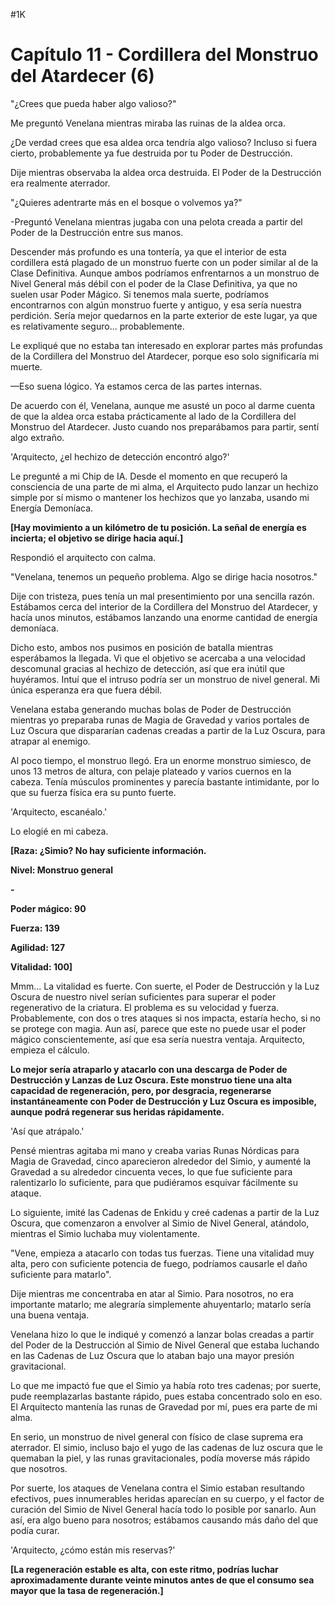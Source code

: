 
#1K 

# Capítulo 11 - Cordillera del Monstruo del Atardecer (6)


"¿Crees que pueda haber algo valioso?"

Me preguntó Venelana mientras miraba las ruinas de la aldea orca.

¿De verdad crees que esa aldea orca tendría algo valioso? Incluso si fuera cierto, probablemente ya fue destruida por tu Poder de Destrucción.

Dije mientras observaba la aldea orca destruida. El Poder de la Destrucción era realmente aterrador.

"¿Quieres adentrarte más en el bosque o volvemos ya?"

-Preguntó Venelana mientras jugaba con una pelota creada a partir del Poder de la Destrucción entre sus manos.

Descender más profundo es una tontería, ya que el interior de esta cordillera está plagado de un monstruo fuerte con un poder similar al de la Clase Definitiva. Aunque ambos podríamos enfrentarnos a un monstruo de Nivel General más débil con el poder de la Clase Definitiva, ya que no suelen usar Poder Mágico. Si tenemos mala suerte, podríamos encontrarnos con algún monstruo fuerte y antiguo, y esa sería nuestra perdición. Sería mejor quedarnos en la parte exterior de este lugar, ya que es relativamente seguro... probablemente.

Le expliqué que no estaba tan interesado en explorar partes más profundas de la Cordillera del Monstruo del Atardecer, porque eso solo significaría mi muerte.

—Eso suena lógico. Ya estamos cerca de las partes internas.

De acuerdo con él, Venelana, aunque me asusté un poco al darme cuenta de que la aldea orca estaba prácticamente al lado de la Cordillera del Monstruo del Atardecer. Justo cuando nos preparábamos para partir, sentí algo extraño.

'Arquitecto, ¿el hechizo de detección encontró algo?'

Le pregunté a mi Chip de IA. Desde el momento en que recuperó la consciencia de una parte de mi alma, el Arquitecto pudo lanzar un hechizo simple por sí mismo o mantener los hechizos que yo lanzaba, usando mi Energía Demoníaca.

**[Hay movimiento a un kilómetro de tu posición. La señal de energía es incierta; el objetivo se dirige hacia aquí.]**

Respondió el arquitecto con calma.

"Venelana, tenemos un pequeño problema. Algo se dirige hacia nosotros."

Dije con tristeza, pues tenía un mal presentimiento por una sencilla razón. Estábamos cerca del interior de la Cordillera del Monstruo del Atardecer, y hacía unos minutos, estábamos lanzando una enorme cantidad de energía demoníaca.

Dicho esto, ambos nos pusimos en posición de batalla mientras esperábamos la llegada. Vi que el objetivo se acercaba a una velocidad descomunal gracias al hechizo de detección, así que era inútil que huyéramos. Intuí que el intruso podría ser un monstruo de nivel general. Mi única esperanza era que fuera débil.

Venelana estaba generando muchas bolas de Poder de Destrucción mientras yo preparaba runas de Magia de Gravedad y varios portales de Luz Oscura que dispararían cadenas creadas a partir de la Luz Oscura, para atrapar al enemigo.

Al poco tiempo, el monstruo llegó. Era un enorme monstruo simiesco, de unos 13 metros de altura, con pelaje plateado y varios cuernos en la cabeza. Tenía músculos prominentes y parecía bastante intimidante, por lo que su fuerza física era su punto fuerte.

'Arquitecto, escanéalo.'

Lo elogié en mi cabeza.

**[Raza: ¿Simio? No hay suficiente información.**

**Nivel: Monstruo general**

**-**

**Poder mágico: 90**

**Fuerza: 139**

**Agilidad: 127**

**Vitalidad: 100]**

Mmm... La vitalidad es fuerte. Con suerte, el Poder de Destrucción y la Luz Oscura de nuestro nivel serían suficientes para superar el poder regenerativo de la criatura. El problema es su velocidad y fuerza. Probablemente, con dos o tres ataques si nos impacta, estaría hecho, si no se protege con magia. Aun así, parece que este no puede usar el poder mágico conscientemente, así que esa sería nuestra ventaja. Arquitecto, empieza el cálculo.

**Lo mejor sería atraparlo y atacarlo con una descarga de Poder de Destrucción y Lanzas de Luz Oscura. Este monstruo tiene una alta capacidad de regeneración, pero, por desgracia, regenerarse instantáneamente con Poder de Destrucción y Luz Oscura es imposible, aunque podrá regenerar sus heridas rápidamente.**

'Así que atrápalo.'

Pensé mientras agitaba mi mano y creaba varias Runas Nórdicas para Magia de Gravedad, cinco aparecieron alrededor del Simio, y aumenté la Gravedad a su alrededor cincuenta veces, lo que fue suficiente para ralentizarlo lo suficiente, para que pudiéramos esquivar fácilmente su ataque.

Lo siguiente, imité las Cadenas de Enkidu y creé cadenas a partir de la Luz Oscura, que comenzaron a envolver al Simio de Nivel General, atándolo, mientras el Simio luchaba muy violentamente.

"Vene, empieza a atacarlo con todas tus fuerzas. Tiene una vitalidad muy alta, pero con suficiente potencia de fuego, podríamos causarle el daño suficiente para matarlo".

Dije mientras me concentraba en atar al Simio. Para nosotros, no era importante matarlo; me alegraría simplemente ahuyentarlo; matarlo sería una buena ventaja.

Venelana hizo lo que le indiqué y comenzó a lanzar bolas creadas a partir del Poder de la Destrucción al Simio de Nivel General que estaba luchando en las Cadenas de Luz Oscura que lo ataban bajo una mayor presión gravitacional.

Lo que me impactó fue que el Simio ya había roto tres cadenas; por suerte, pude reemplazarlas bastante rápido, pues estaba concentrado solo en eso. El Arquitecto mantenía las runas de Gravedad por mí, pues era parte de mi alma.

En serio, un monstruo de nivel general con físico de clase suprema era aterrador. El simio, incluso bajo el yugo de las cadenas de luz oscura que le quemaban la piel, y las runas gravitacionales, podía moverse más rápido que nosotros.

Por suerte, los ataques de Venelana contra el Simio estaban resultando efectivos, pues innumerables heridas aparecían en su cuerpo, y el factor de curación del Simio de Nivel General hacía todo lo posible por sanarlo. Aun así, era algo bueno para nosotros; estábamos causando más daño del que podía curar.

'Arquitecto, ¿cómo están mis reservas?'

**[La regeneración estable es alta, con este ritmo, podrías luchar aproximadamente durante veinte minutos antes de que el consumo sea mayor que la tasa de regeneración.]**